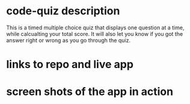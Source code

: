# code-quiz description

This is a timed multiple choice quiz that displays one question at a time, while calcualting your total score. It will also let you know if you got the answer right or wrong as you go through the quiz. 

# links to repo and live app




# screen shots of the app in action

